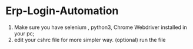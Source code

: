# Erp-Login-Automation
1. Make sure you have selenium , python3, Chrome Webdriver installed in your pc;   
2. edit your cshrc file for more simpler way. (optional)
run the file 
